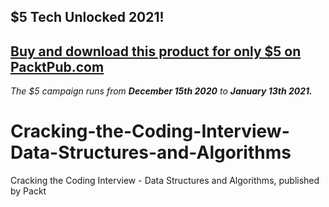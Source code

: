 ## $5 Tech Unlocked 2021!
[Buy and download this product for only $5 on PacktPub.com](https://www.packtpub.com/)
-----
*The $5 campaign         runs from __December 15th 2020__ to __January 13th 2021.__*

# Cracking-the-Coding-Interview-Data-Structures-and-Algorithms
Cracking the Coding Interview - Data Structures and Algorithms, published by Packt
